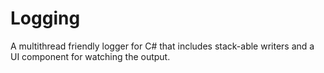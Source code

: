 Logging
=======

A multithread friendly logger for C# that includes stack-able writers and a UI component for watching the output.
